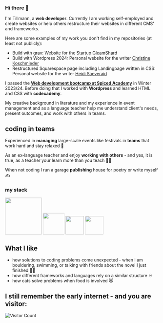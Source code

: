 ### Hi there 👋 

I'm Tillmann, a **web developer**. Currently I am working self-employed and create websites or help others restructure their websites in different CMS' and frameworks.

Here are some examples of my work you don't find in my repositories (at least not publicly):
- Build with [grav](https://getgrav.org/): Website for the Startup [GleamShard](https://gleamshard.com/)
- Build with Wordpress 2024: Personal website for the writer [Christine Koschmieder](https://christinekoschmieder.de/)
- Restructured Squarespace page including Landingpage written in CSS: Personal website for the writer [Heidi Saeveraid](https://heidisaevareid.com/)

I passed the [**Web development bootcamp at Spiced Academy**](https://www.spiced-academy.com/de/program/full-stack-web-development) in Winter 2023/24. Before doing that I worked with **Wordpress** and learned HTML and CSS with **codecademy**.

My creative background in literature and my experience in event management and as a language teacher help me understand client's needs, present outcomes, and work with others in teams. 

## coding in teams

Experienced in **managing** large-scale events like festivals in **teams** that work hard and stay relaxed 🚂

As an ex-language teacher and enjoy **working with others** - and yes, it is true, as a teacher your learn more than you teach 👨‍🏫

When not coding I run a garage **publishing** house for poetry or write myself ✍️

### my stack

<p float="left">
<img src='https://upload.wikimedia.org/wikipedia/commons/thumb/1/10/CSS3_and_HTML5_logos_and_wordmarks.svg/2560px-CSS3_and_HTML5_logos_and_wordmarks.svg.png' width='120'>
<img src='https://cdn4.iconfinder.com/data/icons/logos-3/600/React.js_logo-512.png' width='70'>
<img src='https://upload.wikimedia.org/wikipedia/commons/6/6a/JavaScript-logo.png' width='60'>
<img src='https://upload.wikimedia.org/wikipedia/commons/thumb/4/4c/Typescript_logo_2020.svg/512px-Typescript_logo_2020.svg.png?20221110153201' width='60'>
</p>

## What I like
- how solutions to coding problems come unexpected - when I am bouldering, swimming, or talking with friends about the novel I just finished 🧗‍♂️
- how different frameworks and languages rely on a similar structure ♾️
- how cats solve problems when food is involved 😻

## I still remember the early internet - and you are visitor:
![Visitor Count](https://profile-counter.glitch.me/{TS-Severin}/count.svg)
